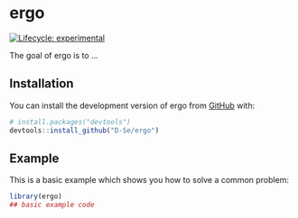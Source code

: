 
# ergo

<!-- badges: start -->
[![Lifecycle: experimental](https://img.shields.io/badge/lifecycle-experimental-orange.svg)](https://lifecycle.r-lib.org/articles/stages.html#experimental)
<!-- badges: end -->

The goal of ergo is to ...

## Installation

You can install the development version of ergo from [GitHub](https://github.com/) with:

``` r
# install.packages("devtools")
devtools::install_github("D-Se/ergo")
```

## Example

This is a basic example which shows you how to solve a common problem:

``` r
library(ergo)
## basic example code
```

